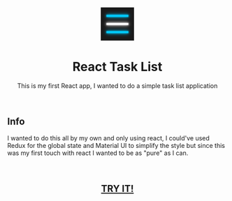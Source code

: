 <h3 align="center"><img src='https://raw.githubusercontent.com/JayexDesigns/react-task-list/main/public/favicon.png' width='15%'></h3>
<h1 align="center">React Task List</h1>
<p align="center">This is my first React app, I wanted to do a simple task list application</p>
<br/>
<h2>Info</h2>
<p>I wanted to do this all by my own and only using react, I could've used Redux for the global state and Material UI to simplify the style but since this was my first touch with react I wanted to be as "pure" as I can.</p>
<br/>
<h2 align="center"><a href="https://jayexdesigns.github.io/react-task-list/">TRY IT!</a></h2>
